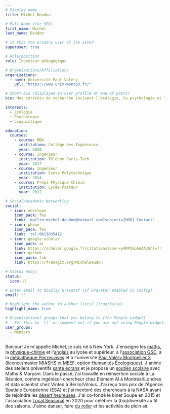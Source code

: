 ```yaml
---
# Display name
title: Michel Deudon

# Full Name (for SEO)
first_name: Michel
last_name: Deudon

# Is this the primary user of the site?
superuser: true

# Role/position
role: Ingénieur pédagogique

# Organizations/Affiliations
organizations:
  - name: Université Paul Valéry
    url: "https://www.univ-montp3.fr/"

# Short bio (displayed in user profile at end of posts)
bio: Mes intérêts de recherche incluent l'écologie, la psychologie et l'apprentissage des langues.

interests:
  - Ecologie
  - Psychologie
  - Linguistique

education:
  courses:
    - course: MBA
      institution: Collège des Ingénieurs
      year: 2020
    - course: Ingénieur
      institution: Télécom Paris-Tech
      year: 2017
    - course: Ingénieur
      institution: Ecole Polytechnique
      year: 2014
    - course: Prépa Physique Chimie
      institution: Lycée Pasteur
      year: 2012

# Social/Academic Networking
social:
  - icon: envelope
    icon_pack: fas
    link: 'mailto:michel.deudon@hotmail.com?subject=[M&M] Contact'
  - icon: phone
    icon_pack: fas
    link: 'tel:0613835412'
  - icon: google-scholar
    icon_pack: ai
    link: https://scholar.google.fr/citations?user=p4RP5SoAAAAJ&hl=fr
  - icon: github
    icon_pack: fab
    link: https://framagit.org/MichelDeudon

# Status emoji
status:
  icon: 🌻

# Enter email to display Gravatar (if Gravatar enabled in Config)
email: ''

# Highlight the author in author lists? (true/false)
highlight_name: true

# Organizational groups that you belong to (for People widget)
#   Set this to `[]` or comment out if you are not using People widget.
user_groups:
  - Mentors
---
```


Bonjour! Je m'appelle Michel, je suis né à New York. J'enseigne les [maths](https://www.mtpcours.fr/c/maths/), la [physique-chimie](https://www.mtpcours.fr/c/physique-chimie/) et l'[anglais](https://www.mtpcours.fr/c/english/) au lycée et supérieur, à l'[association GSC](https://www.helloasso.com/associations/generations-solidaires-et-citoyennes), à la [médiathèque Pierresvives](https://pierresvives.herault.fr/) et à l'université [Paul Valéry Montpellier 3](https://www.univ-montp3.fr/) (licence/master [MIASHS](https://ufr6.www.univ-montp3.fr/fr/formation/masters/master_miashs) et [MEEF](https://ufr6.www.univ-montp3.fr/fr/formation/masters/m1-m2-meef), option [Humanités Écologiques](https://ufr6.www.univ-montp3.fr/fr/formation/humanit%C3%A9s-et-certifications-ufr-6/humanit%C3%A9s-%C3%A9cologiques/informations-sur-les)). J'anime des ateliers préventifs [santé écrans](https://www.mtpcours.fr/c/numerique-ecologie/prevention-sante-ecrans/) et je propose un [soutien scolaire](https://www.mtpcours.fr/p/soutien-scolaire-maths-montpellier/) avec Maths & Maryam. Dans le passé, j'ai travaillé en réinsertion sociale à La Réunion, comme ingénieur-chercheur chez Element AI à Montréal/Londres et data scientist chez Vinted à Berlin/Vilnius. J'ai reçu trois prix de l'Agence Spatiale Européenne (ESA) et j'ai mentoré des chercheurs à la NASA avant de rejoindre les [désert'heureuses](https://desertheureuses.noblogs.org/). J'ai co-fondé le binet Soupe en 2015 et l'association [Local Seasonal](https://www.mtpcours.fr/c/assos/local-seasonal/) en 2020 pour célébrer la (bio)diversité au fil des saisons. J'aime danser, faire [du roller](https://www.mtpcours.fr/p/roller-dance-montpellier/) et les activités de plein air.